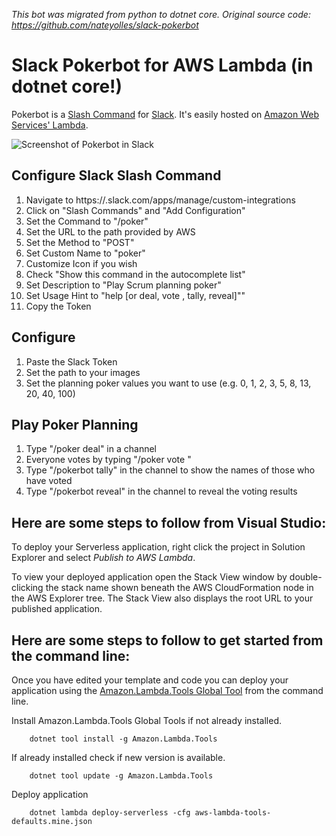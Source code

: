 _This bot was migrated from python to dotnet core. Original source code: https://github.com/nateyolles/slack-pokerbot_

# Slack Pokerbot for AWS Lambda (in dotnet core!)

Pokerbot is a [Slash Command](https://api.slack.com/slash-commands) for [Slack](https://slack.com/). It's easily hosted on [Amazon Web Services' Lambda](https://aws.amazon.com/lambda/).

![Screenshot of Pokerbot in Slack](https://raw.githubusercontent.com/nateyolles/slack-pokerbot/master/images/screenshot.png)

## Configure Slack Slash Command

1. Navigate to https://<your-team-name>.slack.com/apps/manage/custom-integrations
2. Click on "Slash Commands" and "Add Configuration" 
3. Set the Command to "/poker"
4. Set the URL to the path provided by AWS
5. Set the Method to "POST"
6. Set Custom Name to "poker"
7. Customize Icon if you wish
8. Check "Show this command in the autocomplete list"
9. Set Description to "Play Scrum planning poker"
10. Set Usage Hint to "help [or deal, vote <number>, tally, reveal]""
11. Copy the Token

## Configure

1. Paste the Slack Token
2. Set the path to your images
3. Set the planning poker values you want to use (e.g. 0, 1, 2, 3, 5, 8, 13, 20, 40, 100)

## Play Poker Planning
1. Type "/poker deal" in a channel
2. Everyone votes by typing "/poker vote <your vote>"
3. Type "/pokerbot tally" in the channel to show the names of those who have voted
4. Type "/pokerbot reveal" in the channel to reveal the voting results

## Here are some steps to follow from Visual Studio:

To deploy your Serverless application, right click the project in Solution Explorer and select *Publish to AWS Lambda*.

To view your deployed application open the Stack View window by double-clicking the stack name shown beneath the AWS CloudFormation node in the AWS Explorer tree. The Stack View also displays the root URL to your published application.

## Here are some steps to follow to get started from the command line:

Once you have edited your template and code you can deploy your application using the [Amazon.Lambda.Tools Global Tool](https://github.com/aws/aws-extensions-for-dotnet-cli#aws-lambda-amazonlambdatools) from the command line.

Install Amazon.Lambda.Tools Global Tools if not already installed.
```
    dotnet tool install -g Amazon.Lambda.Tools
```

If already installed check if new version is available.
```
    dotnet tool update -g Amazon.Lambda.Tools
```

Deploy application
```
    dotnet lambda deploy-serverless -cfg aws-lambda-tools-defaults.mine.json
```
